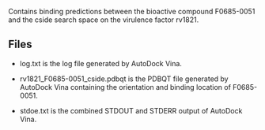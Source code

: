 Contains binding predictions between the bioactive compound F0685-0051 and the cside search space on the virulence factor rv1821.

## Files

- log.txt is the log file generated by AutoDock Vina.

- rv1821_F0685-0051_cside.pdbqt is the PDBQT file generated by AutoDock Vina containing the orientation and binding location of F0685-0051.

- stdoe.txt is the combined STDOUT and STDERR output of AutoDock Vina.


